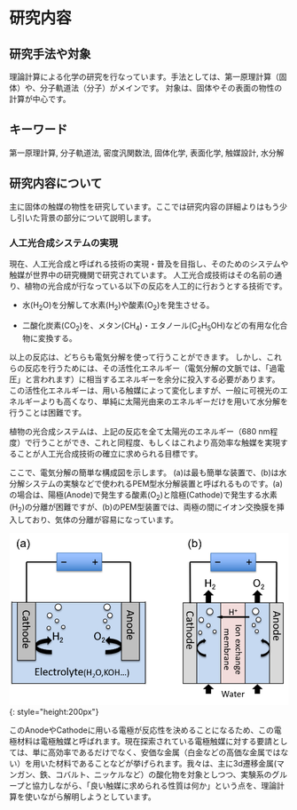 # 研究内容

## 研究手法や対象

理論計算による化学の研究を行なっています。手法としては、第一原理計算（固体）や、分子軌道法（分子）がメインです。
対象は、固体やその表面の物性の計算が中心です。

##  キーワード

第一原理計算, 分子軌道法, 密度汎関数法, 固体化学, 表面化学, 触媒設計, 水分解

## 研究内容について

主に固体の触媒の物性を研究しています。ここでは研究内容の詳細よりはもう少し引いた背景の部分について説明します。

### 人工光合成システムの実現

現在、人工光合成と呼ばれる技術の実現・普及を目指し、そのためのシステムや触媒が世界中の研究機関で研究されています。
人工光合成技術はその名前の通り、植物の光合成が行なっている以下の反応を人工的に行おうとする技術です。

- 水(H<sub>2</sub>O)を分解して水素(H<sub>2</sub>)や酸素(O<sub>2</sub>)を発生させる。

- 二酸化炭素(CO<sub>2</sub>)を、メタン(CH<sub>4</sub>)・エタノール(C<sub>2</sub>H<sub>5</sub>OH)などの有用な化合物に変換する。

以上の反応は、どちらも電気分解を使って行うことができます。
しかし、これらの反応を行うためには、その活性化エネルギー（電気分解の文脈では、「過電圧」と言われます）に相当するエネルギーを余分に投入する必要があります。
この活性化エネルギーは、用いる触媒によって変化しますが、一般に可視光のエネルギーよりも高くなり、単純に太陽光由来のエネルギーだけを用いて水分解を行うことは困難です。

植物の光合成システムは、上記の反応を全て太陽光のエネルギー（680 nm程度）で行うことができ、これと同程度、もしくはこれより高効率な触媒を実現することが人工光合成技術の確立に求められる目標です。

ここで、電気分解の簡単な構成図を示します。 (a)は最も簡単な装置で、(b)は水分解システムの実験などで使われるPEM型水分解装置と呼ばれるものです。(a)の場合は、陽極(Anode)で発生する酸素(O<sub>2</sub>)と陰極(Cathode)で発生する水素(H<sub>2</sub>)の分離が困難ですが、(b)のPEM型装置では、両極の間にイオン交換膜を挿入しており、気体の分離が容易になっています。

![Electrodecomposition](img/fuel_cell.png ){: style="height:200px"}

このAnodeやCathodeに用いる電極が反応性を決めることになるため、この電極材料は電極触媒と呼ばれます。現在探索されている電極触媒に対する要請としては、単に高効率であるだけでなく、安価な金属（白金などの高価な金属ではない）を用いた材料であることなどが挙げられます。我々は、主に3d遷移金属(マンガン、鉄、コバルト、ニッケルなど）の酸化物を対象としつつ、実験系のグループと協力しながら、「良い触媒に求められる性質は何か」という点を、理論計算を使いながら解明しようとしています。

<!---
### これまでに書いた論文

3d遷移金属の中でも、鉄は特に地球上に豊富に存在し安価な金属です。一方で、鉄は多くの価数を取ることができるため、同一の組成式をもちつつも構造が異なる結晶構造（結晶多形）が多く、しかも結晶性が低いことから、触媒としての性質を

しかし、これらの触媒の反応機構を論じた論文は、表面の構造についての議論が十分になされないままのものが多い状況でした。

2019年に我々が書いた論文では、鉄酸化物の一種である鉄オキシ水酸化物の２種類の結晶多形を題材として、その表面の電子の性質を計算しました。その結果、同じ組成の結晶で、鉄原子の価数を同じと仮定した上でも、内部・表面の構造の違いによって、価電子や伝導体のとるエネルギーは定性的に大きく異なることを示しました。

--->
